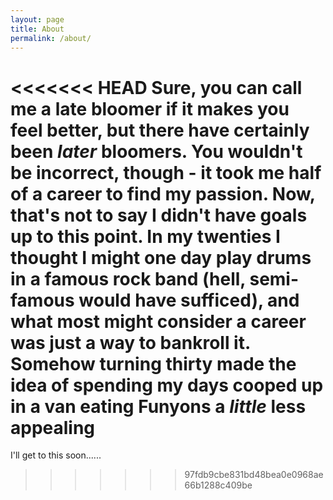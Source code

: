 ```yaml
---
layout: page
title: About
permalink: /about/
---
```


<<<<<<< HEAD
Sure, you can call me a late bloomer if it makes you feel better, but there have certainly been *later* bloomers. You wouldn't be incorrect, though - it took me half of a career to find my passion. 
Now, that's not to say I didn't have goals up to this point. In my twenties I thought I might one day play drums in a famous rock band (hell, semi-famous would have sufficed), and what most might consider a career was just a way to bankroll it. Somehow turning thirty made the idea of spending my days cooped up in a van eating Funyons a *little* less appealing
=======
I'll get to this soon......
>>>>>>> 97fdb9cbe831bd48bea0e0968ae66b1288c409be
